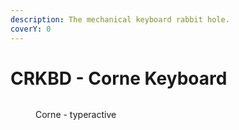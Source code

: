 ```yaml
---
description: The mechanical keyboard rabbit hole.
coverY: 0
---
```


# CRKBD  - Corne Keyboard



<figure><img src=".gitbook/assets/myCorne.png" alt=""><figcaption><p>Corne - typeractive </p></figcaption></figure>
